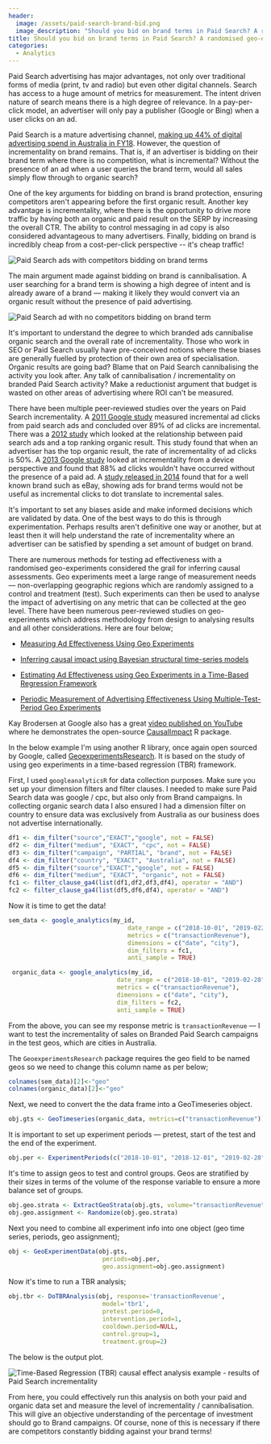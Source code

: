 ```yaml
---
header:
  image: /assets/paid-search-brand-bid.png
  image_description: "Should you bid on brand terms in Paid Search? A randomised geo-experiment"
title: Should you bid on brand terms in Paid Search? A randomised geo-experiment
categories:
  - Analytics
---
```

Paid Search advertising has major advantages, not only over traditional forms of media (print, tv and radio) but even other digital channels. Search has access to a huge amount of metrics for measurement. The intent driven nature of search means there is a high degree of relevance. In a pay-per-click model, an advertiser will only pay a publisher (Google or Bing) when a user clicks on an ad.  

Paid Search is a mature advertising channel, [making up 44% of digital advertising spend in Australia in FY18](https://www.iabaustralia.com.au/news-and-updates/iab-press-releases/item/22-iab-press-releases/2624-marketers-continue-to-reinvest-strongly-in-digital-advertising). However, the question of incrementality on brand remains. That is, if an advertiser is bidding on their brand term where there is no competition, what is incremental? Without the presence of an ad when a user queries the brand term, would all sales simply flow through to organic search?

One of the key arguments for bidding on brand is brand protection, ensuring competitors aren't appearing before the first organic result. Another key advantage is incrementality, where there is the opportunity to drive more traffic by having both an organic and paid result on the SERP by increasing the overall CTR. The ability to control messaging in ad copy is also considered advantageous to many advertisers. Finally, bidding on brand is incredibly cheap from a cost-per-click perspective -- it's cheap traffic!

![Paid Search ads with competitors bidding on brand terms](https://anthonypiccolo.xyz/assets/2019/03/sportsbet-serp.jpg)

The main argument made against bidding on brand is cannibalisation. A user searching for a brand term is showing a high degree of intent and is already aware of a brand &mdash; making it likely they would convert via an organic result without the presence of paid advertising.

![Paid Search ad with no competitors bidding on brand term](https://anthonypiccolo.xyz.assets/2019/03/bupa-serp.jpg)

It's important to understand the degree to which branded ads cannibalise organic search and the overall rate of incrementality. Those who work in SEO or Paid Search usually have pre-conceived notions where these biases are generally fuelled by protection of their own area of specialisation. Organic results are going bad? Blame that on Paid Search cannibalising the activity you look after. Any talk of cannibalisation / incrementality on branded Paid Search activity? Make a reductionist argument that budget is wasted on other areas of advertising where ROI can't be measured.  

There have been multiple peer-reviewed studies over the years on Paid Search incrementality. A [2011 Google study](https://ai.google/research/pubs/pub37161) measured incremental ad clicks from paid search ads and concluded over 89% of ad clicks are incremental. There was a [2012 study](https://ai.google/research/pubs/pub37731) which looked at the relationship between paid search ads and a top ranking organic result. This study found that when an advertiser has the top organic result, the rate of incrementality of ad clicks is 50%. A [2013 Google study](https://ai.google/research/pubs/pub41334) looked at incrementality from a device perspective and found that 88% ad clicks wouldn't have occurred without the presence of a paid ad. A [study released in 2014](http://faculty.haas.berkeley.edu/stadelis/tadelis.pdf) found that for a well known brand such as eBay, showing ads for brand terms would not be useful as incremental clicks to dot translate to incremental sales.  

It's important to set any biases aside and make informed decisions which are validated by data. One of the best ways to do this is through experimentation. Perhaps results aren't definitive one way or another, but at least then it will help understand the rate of incrementality where an advertiser can be satisfied by spending a set amount of budget on brand.  

There are numerous methods for testing ad effectiveness with a randomised geo-experiments considered the grail for inferring causal assessments. Geo experiments meet a large range of measurement needs &mdash; non-overlapping geographic regions which are randomly assigned to a control and treatment (test). Such experiments can then be used to analyse the impact of advertising on any metric that can be collected at the geo level. There have been numerous peer-reviewed studies on geo-experiments which address methodology from design to analysing results and all other considerations. Here are four below;

  * [Measuring Ad Effectiveness Using Geo Experiments](https://ai.google/research/pubs/pub45950)

  * [Inferring causal impact using Bayesian structural time-series models](https://ai.google/research/pubs/pub41854)

  * [Estimating Ad Effectiveness using Geo Experiments in a Time-Based Regression Framework](https://ai.google/research/pubs/pub38355)

  * [Periodic Measurement of Advertising Effectiveness Using Multiple-Test-Period Geo Experiments](https://ai.google/research/pubs/pub38356)

Kay Brodersen at Google also has a great [video published on YouTube](https://www.youtube.com/watch?v=GTgZfCltMm8) where he demonstrates the open-source [CausalImpact](https://google.github.io/CausalImpact/) R package.

In the below example I'm using another R library, once again open sourced by Google, called [GeoexperimentsResearch](ttps://github.com/google/GeoexperimentsResearch). It is based on the study of using geo experiments in a time-based regression (TBR) framework.  

First, I used `googleanalyticsR` for data collection purposes. Make sure you set up your dimension filters and filter clauses. I needed to make sure Paid Search data was google / cpc, but also only from Brand campaigns. In collecting organic search data I also ensured I had a dimension filter on country to ensure data was exclusively from Australia as our business does not advertise internationally.

```r
df1 <- dim_filter("source","EXACT","google", not = FALSE)
df2 <- dim_filter("medium", "EXACT", "cpc", not = FALSE)
df3 <- dim_filter("campaign", "PARTIAL", "brand", not = FALSE)
df4 <- dim_filter("country", "EXACT", "Australia", not = FALSE)
df5 <- dim_filter("source","EXACT","google", not = FALSE)
df6 <- dim_filter("medium", "EXACT", "organic", not = FALSE)
fc1 <- filter_clause_ga4(list(df1,df2,df3,df4), operator = "AND")
fc2 <- filter_clause_ga4(list(df5,df6,df4), operator = "AND")
```
Now it is time to get the data!

```r
sem_data <- google_analytics(my_id,
                                 date_range = c("2018-10-01", "2019-0228"),
                                 metrics = c("transactionRevenue"),
                                 dimensions = c("date", "city"),
                                 dim_filters = fc1,
                                 anti_sample = TRUE)

 organic_data <- google_analytics(my_id,
                              date_range = c("2018-10-01", "2019-02-28"),
                              metrics = c("transactionRevenue"),
                              dimensions = c("date", "city"),
                              dim_filters = fc2,
                              anti_sample = TRUE)
```

From the above, you can see my response metric is `transactionRevenue` &mdash; I want to test the incrementality of sales on Branded Paid Search campaigns in the test geos, which are cities in Australia.

The `GeoexperimentsResearch` package requires the geo field to be named geos so we need to change this column name as per below;

```r
colnames(sem_data)[2]<-"geo"
colnames(organic_data)[2]<-"geo"
```

Next, we need to convert the the data frame into a GeoTimeseries object.

```r
obj.gts <- GeoTimeseries(organic_data, metrics=c("transactionRevenue"))
```

It is important to set up experiment periods &mdash; pretest, start of the test and the end of the experiment.

```r
obj.per <- ExperimentPeriods(c("2018-10-01", "2018-12-01", "2019-02-28"))
```

It's time to assign geos to test and control groups. Geos are stratified by their sizes in terms of the volume of the response variable to ensure a more balance set of groups.

```r
obj.geo.strata <- ExtractGeoStrata(obj.gts, volume="transactionRevenue", n.groups=2)
obj.geo.assignment <- Randomize(obj.geo.strata)
 ```

Next you need to combine all experiment info into one object (geo time series, periods, geo assignment);

```r
obj <- GeoExperimentData(obj.gts,
                          periods=obj.per,
                          geo.assignment=obj.geo.assignment)
```

Now it's time to run a TBR analysis;

```r
obj.tbr <- DoTBRAnalysis(obj, response='transactionRevenue',
                          model='tbr1',
                          pretest.period=0,
                          intervention.period=1,
                          cooldown.period=NULL,
                          control.group=1,
                          treatment.group=2)
```

The below is the output plot.

![Time-Based Regression (TBR) causal effect analysis example - results of Paid Search incrementality](https://anthonypiccolo.xyz/assets/2019/03/tbr-analysis-768x572.jpg)

From here, you could effectively run this analysis on both your paid and organic data set and measure the level of incrementality / cannibalisation. This will give an objective understanding of the percentage of investment should go to Brand campaigns. Of course, none of this is necessary if there are competitors constantly bidding against your brand terms!
